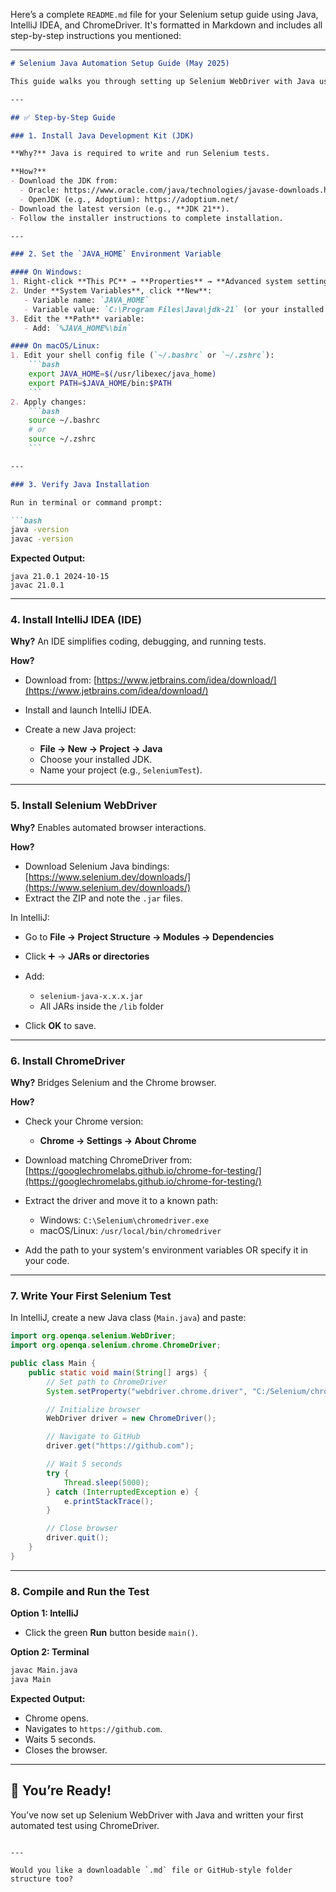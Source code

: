 Here’s a complete `README.md` file for your Selenium setup guide using Java, IntelliJ IDEA, and ChromeDriver. It's formatted in Markdown and includes all step-by-step instructions you mentioned:

---

````markdown
# Selenium Java Automation Setup Guide (May 2025)

This guide walks you through setting up Selenium WebDriver with Java using IntelliJ IDEA and ChromeDriver.

---

## ✅ Step-by-Step Guide

### 1. Install Java Development Kit (JDK)

**Why?** Java is required to write and run Selenium tests.

**How?**  
- Download the JDK from:
  - Oracle: https://www.oracle.com/java/technologies/javase-downloads.html
  - OpenJDK (e.g., Adoptium): https://adoptium.net/
- Download the latest version (e.g., **JDK 21**).
- Follow the installer instructions to complete installation.

---

### 2. Set the `JAVA_HOME` Environment Variable

#### On Windows:
1. Right-click **This PC** → **Properties** → **Advanced system settings** → **Environment Variables**.
2. Under **System Variables**, click **New**:
   - Variable name: `JAVA_HOME`
   - Variable value: `C:\Program Files\Java\jdk-21` (or your installed path)
3. Edit the **Path** variable:
   - Add: `%JAVA_HOME%\bin`

#### On macOS/Linux:
1. Edit your shell config file (`~/.bashrc` or `~/.zshrc`):
    ```bash
    export JAVA_HOME=$(/usr/libexec/java_home)
    export PATH=$JAVA_HOME/bin:$PATH
    ```
2. Apply changes:
    ```bash
    source ~/.bashrc
    # or
    source ~/.zshrc
    ```

---

### 3. Verify Java Installation

Run in terminal or command prompt:

```bash
java -version
javac -version
````

**Expected Output:**

```
java 21.0.1 2024-10-15
javac 21.0.1
```

---

### 4. Install IntelliJ IDEA (IDE)

**Why?** An IDE simplifies coding, debugging, and running tests.

**How?**

* Download from: [https://www.jetbrains.com/idea/download/](https://www.jetbrains.com/idea/download/)
* Install and launch IntelliJ IDEA.
* Create a new Java project:

  * **File → New → Project → Java**
  * Choose your installed JDK.
  * Name your project (e.g., `SeleniumTest`).

---

### 5. Install Selenium WebDriver

**Why?** Enables automated browser interactions.

**How?**

* Download Selenium Java bindings: [https://www.selenium.dev/downloads/](https://www.selenium.dev/downloads/)
* Extract the ZIP and note the `.jar` files.

In IntelliJ:

* Go to **File → Project Structure → Modules → Dependencies**
* Click ➕ → **JARs or directories**
* Add:

  * `selenium-java-x.x.x.jar`
  * All JARs inside the `/lib` folder
* Click **OK** to save.

---

### 6. Install ChromeDriver

**Why?** Bridges Selenium and the Chrome browser.

**How?**

* Check your Chrome version:

  * **Chrome → Settings → About Chrome**
* Download matching ChromeDriver from:
  [https://googlechromelabs.github.io/chrome-for-testing/](https://googlechromelabs.github.io/chrome-for-testing/)
* Extract the driver and move it to a known path:

  * Windows: `C:\Selenium\chromedriver.exe`
  * macOS/Linux: `/usr/local/bin/chromedriver`
* Add the path to your system's environment variables OR specify it in your code.

---

### 7. Write Your First Selenium Test

In IntelliJ, create a new Java class (`Main.java`) and paste:

```java
import org.openqa.selenium.WebDriver;
import org.openqa.selenium.chrome.ChromeDriver;

public class Main {
    public static void main(String[] args) {
        // Set path to ChromeDriver
        System.setProperty("webdriver.chrome.driver", "C:/Selenium/chromedriver.exe"); // Change path if needed

        // Initialize browser
        WebDriver driver = new ChromeDriver();

        // Navigate to GitHub
        driver.get("https://github.com");

        // Wait 5 seconds
        try {
            Thread.sleep(5000);
        } catch (InterruptedException e) {
            e.printStackTrace();
        }

        // Close browser
        driver.quit();
    }
}
```

---

### 8. Compile and Run the Test

**Option 1: IntelliJ**

* Click the green **Run** button beside `main()`.

**Option 2: Terminal**

```bash
javac Main.java
java Main
```

**Expected Output:**

* Chrome opens.
* Navigates to `https://github.com`.
* Waits 5 seconds.
* Closes the browser.

---

## 🎉 You’re Ready!

You’ve now set up Selenium WebDriver with Java and written your first automated test using ChromeDriver.

```

---

Would you like a downloadable `.md` file or GitHub-style folder structure too?
```
